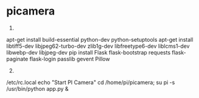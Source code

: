 # picamera

1.
apt-get install build-essential python-dev python-setuptools
apt-get install libtiff5-dev libjpeg62-turbo-dev zlib1g-dev libfreetype6-dev liblcms1-dev libwebp-dev libjpeg-dev
pip install Flask flask-bootstrap requests flask-paginate flask-login passlib gevent Pillow

2.
/etc/rc.local
echo "Start PI Camera"
cd /home/pi/picamera; su pi -s /usr/bin/python app.py &
